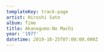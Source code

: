 ```yaml
---
templateKey: track-page
artist: Hiroshi Sato
album: Time
title: Akanegumo-No Machi
year: '1977'
datetime: 2019-10-25T07:00:00.000Z
---
```


